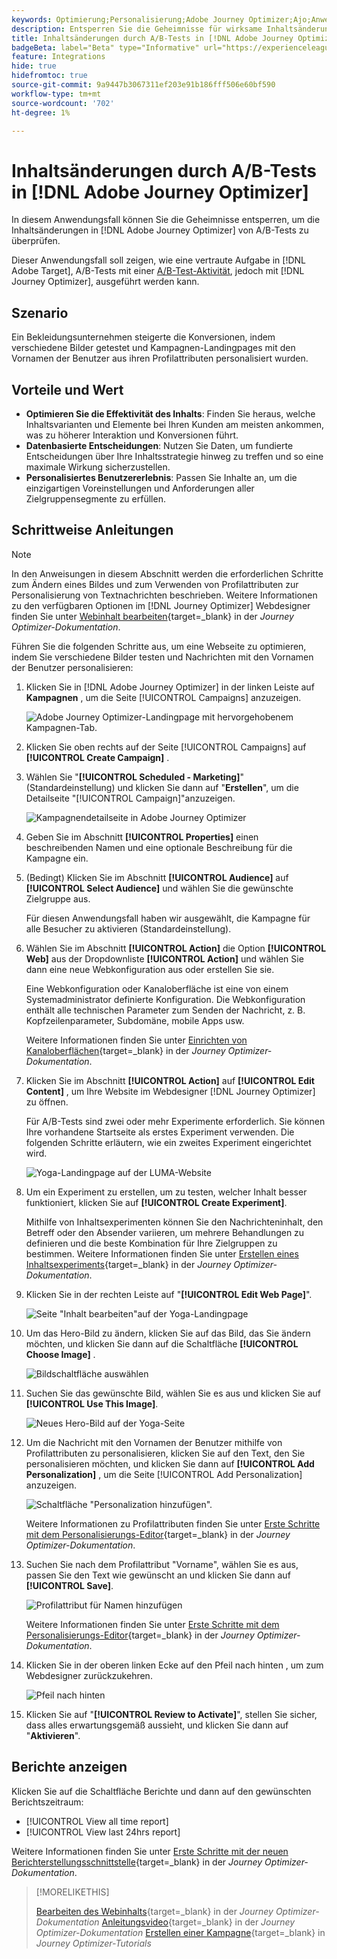 ```yaml
---
keywords: Optimierung;Personalisierung;Adobe Journey Optimizer;Ajo;Anwendungsfälle;Szenarien;Inhaltsänderung/ab-Test;Profilattribut;Bild ändern;Bild tauschen
description: Entsperren Sie die Geheimnisse für wirksame Inhaltsänderungen von A/B-Tests in Adobe Journey Optimizer.
title: Inhaltsänderungen durch A/B-Tests in [!DNL Adobe Journey Optimizer]
badgeBeta: label="Beta" type="Informative" url="https://experienceleague.adobe.com/docs/target/using/introduction/intro.html?lang=de#beta newtab=true" tooltip="Was sind Beta-Funktionen in  [!DNL Adobe Target]?"
feature: Integrations
hide: true
hidefromtoc: true
source-git-commit: 9a9447b3067311ef203e91b186fff506e60bf590
workflow-type: tm+mt
source-wordcount: '702'
ht-degree: 1%

---
```


# Inhaltsänderungen durch A/B-Tests in [!DNL Adobe Journey Optimizer]

In diesem Anwendungsfall können Sie die Geheimnisse entsperren, um die Inhaltsänderungen in [!DNL Adobe Journey Optimizer] von A/B-Tests zu überprüfen.

Dieser Anwendungsfall soll zeigen, wie eine vertraute Aufgabe in [!DNL Adobe Target], A/B-Tests mit einer [A/B-Test-Aktivität](/help/main/c-activities/t-test-ab/test-ab.md), jedoch mit [!DNL Journey Optimizer], ausgeführt werden kann.

## Szenario

Ein Bekleidungsunternehmen steigerte die Konversionen, indem verschiedene Bilder getestet und Kampagnen-Landingpages mit den Vornamen der Benutzer aus ihren Profilattributen personalisiert wurden.

## Vorteile und Wert

* **Optimieren Sie die Effektivität des Inhalts**: Finden Sie heraus, welche Inhaltsvarianten und Elemente bei Ihren Kunden am meisten ankommen, was zu höherer Interaktion und Konversionen führt.
* **Datenbasierte Entscheidungen**: Nutzen Sie Daten, um fundierte Entscheidungen über Ihre Inhaltsstrategie hinweg zu treffen und so eine maximale Wirkung sicherzustellen.
* **Personalisiertes Benutzererlebnis**: Passen Sie Inhalte an, um die einzigartigen Voreinstellungen und Anforderungen aller Zielgruppensegmente zu erfüllen.

## Schrittweise Anleitungen

>[!NOTE]
>
>In den Anweisungen in diesem Abschnitt werden die erforderlichen Schritte zum Ändern eines Bildes und zum Verwenden von Profilattributen zur Personalisierung von Textnachrichten beschrieben. Weitere Informationen zu den verfügbaren Optionen im [!DNL Journey Optimizer] Webdesigner finden Sie unter [Webinhalt bearbeiten](https://experienceleague.adobe.com/en/docs/journey-optimizer/using/web/author-web-pages/edit-web-content){target=_blank} in der *Journey Optimizer-Dokumentation*.

Führen Sie die folgenden Schritte aus, um eine Webseite zu optimieren, indem Sie verschiedene Bilder testen und Nachrichten mit den Vornamen der Benutzer personalisieren:

1. Klicken Sie in [!DNL Adobe Journey Optimizer] in der linken Leiste auf **Kampagnen** , um die Seite [!UICONTROL Campaigns] anzuzeigen.

   ![Adobe Journey Optimizer-Landingpage mit hervorgehobenem Kampagnen-Tab.](/help/main/c-integrating-target-with-mac/ajo/assets/ajo-landing-page.png)

1. Klicken Sie oben rechts auf der Seite [!UICONTROL Campaigns] auf **[!UICONTROL Create Campaign]** .

1. Wählen Sie &quot;**[!UICONTROL Scheduled - Marketing]**&quot;(Standardeinstellung) und klicken Sie dann auf &quot;**Erstellen**&quot;, um die Detailseite &quot;[!UICONTROL Campaign]&quot;anzuzeigen.

   ![Kampagnendetailseite in Adobe Journey Optimizer](/help/main/c-integrating-target-with-mac/ajo/assets/campaign-details.png)

1. Geben Sie im Abschnitt **[!UICONTROL Properties]** einen beschreibenden Namen und eine optionale Beschreibung für die Kampagne ein.

1. (Bedingt) Klicken Sie im Abschnitt **[!UICONTROL Audience]** auf **[!UICONTROL Select Audience]** und wählen Sie die gewünschte Zielgruppe aus.

   Für diesen Anwendungsfall haben wir ausgewählt, die Kampagne für alle Besucher zu aktivieren (Standardeinstellung).

1. Wählen Sie im Abschnitt **[!UICONTROL Action]** die Option **[!UICONTROL Web]** aus der Dropdownliste **[!UICONTROL Action]** und wählen Sie dann eine neue Webkonfiguration aus oder erstellen Sie sie.

   Eine Webkonfiguration oder Kanaloberfläche ist eine von einem Systemadministrator definierte Konfiguration. Die Webkonfiguration enthält alle technischen Parameter zum Senden der Nachricht, z. B. Kopfzeilenparameter, Subdomäne, mobile Apps usw.

   Weitere Informationen finden Sie unter [Einrichten von Kanaloberflächen](https://experienceleague.adobe.com/en/docs/journey-optimizer/using/configuration/channel-surfaces#set-up-channel-surfaces){target=_blank} in der *Journey Optimizer-Dokumentation*.

1. Klicken Sie im Abschnitt **[!UICONTROL Action]** auf **[!UICONTROL Edit Content]** , um Ihre Website im Webdesigner [!DNL Journey Optimizer] zu öffnen.

   Für A/B-Tests sind zwei oder mehr Experimente erforderlich. Sie können Ihre vorhandene Startseite als erstes Experiment verwenden. Die folgenden Schritte erläutern, wie ein zweites Experiment eingerichtet wird.

   ![Yoga-Landingpage auf der LUMA-Website](/help/main/c-integrating-target-with-mac/ajo/assets/luma-yoga-landing.png)

1. Um ein Experiment zu erstellen, um zu testen, welcher Inhalt besser funktioniert, klicken Sie auf **[!UICONTROL Create Experiment]**.

   Mithilfe von Inhaltsexperimenten können Sie den Nachrichteninhalt, den Betreff oder den Absender variieren, um mehrere Behandlungen zu definieren und die beste Kombination für Ihre Zielgruppen zu bestimmen. Weitere Informationen finden Sie unter [Erstellen eines Inhaltsexperiments](https://experienceleague.adobe.com/en/docs/journey-optimizer/using/content-management/content-experiment/content-experiment){target=_blank} in der *Journey Optimizer-Dokumentation*.

1. Klicken Sie in der rechten Leiste auf &quot;**[!UICONTROL Edit Web Page]**&quot;.

   ![Seite &quot;Inhalt bearbeiten&quot;auf der Yoga-Landingpage](/help/main/c-integrating-target-with-mac/ajo/assets/edit-yoga-page.png)

1. Um das Hero-Bild zu ändern, klicken Sie auf das Bild, das Sie ändern möchten, und klicken Sie dann auf die Schaltfläche **[!UICONTROL Choose Image]** .

   ![Bildschaltfläche auswählen](/help/main/c-integrating-target-with-mac/ajo/assets/choose-image.png)

1. Suchen Sie das gewünschte Bild, wählen Sie es aus und klicken Sie auf **[!UICONTROL Use This Image]**.

   ![Neues Hero-Bild auf der Yoga-Seite](/help/main/c-integrating-target-with-mac/ajo/assets/new-hero-image.png)

1. Um die Nachricht mit den Vornamen der Benutzer mithilfe von Profilattributen zu personalisieren, klicken Sie auf den Text, den Sie personalisieren möchten, und klicken Sie dann auf **[!UICONTROL Add Personalization]** , um die Seite [!UICONTROL Add Personalization] anzuzeigen.

   ![Schaltfläche &quot;Personalization hinzufügen&quot;.](/help/main/c-integrating-target-with-mac/ajo/assets/add-personalization-button.png)

   Weitere Informationen zu Profilattributen finden Sie unter [Erste Schritte mit dem Personalisierungs-Editor](https://experienceleague.adobe.com/en/docs/journey-optimizer/using/content-management/personalization/expression-editor/personalization-build-expressions){target=_blank} in der *Journey Optimizer-Dokumentation*.

1. Suchen Sie nach dem Profilattribut &quot;Vorname&quot;, wählen Sie es aus, passen Sie den Text wie gewünscht an und klicken Sie dann auf **[!UICONTROL Save]**.

   ![Profilattribut für Namen hinzufügen](/help/main/c-integrating-target-with-mac/ajo/assets/add-profile-attribute-for-name.png)

   Weitere Informationen finden Sie unter [Erste Schritte mit dem Personalisierungs-Editor](https://experienceleague.adobe.com/en/docs/journey-optimizer/using/content-management/personalization/expression-editor/personalization-build-expressions){target=_blank} in der *Journey Optimizer-Dokumentation*.

1. Klicken Sie in der oberen linken Ecke auf den Pfeil nach hinten , um zum Webdesigner zurückzukehren.

   ![Pfeil nach hinten](/help/main/c-integrating-target-with-mac/ajo/assets/back-arrow.png)

1. Klicken Sie auf &quot;**[!UICONTROL Review to Activate]**&quot;, stellen Sie sicher, dass alles erwartungsgemäß aussieht, und klicken Sie dann auf &quot;**Aktivieren**&quot;.

## Berichte anzeigen

Klicken Sie auf die Schaltfläche Berichte und dann auf den gewünschten Berichtszeitraum:

* [!UICONTROL View all time report]
* [!UICONTROL View last 24hrs report]

Weitere Informationen finden Sie unter [Erste Schritte mit der neuen Berichterstellungsschnittstelle](https://experienceleague.adobe.com/en/docs/journey-optimizer/using/channel-report/report-gs-cja){target=_blank} in der *Journey Optimizer-Dokumentation*.

>[!MORELIKETHIS]
>
>[Bearbeiten des Webinhalts](https://experienceleague.adobe.com/en/docs/journey-optimizer/using/web/author-web-pages/edit-web-content){target=_blank} in der *Journey Optimizer-Dokumentation*
>[Anleitungsvideo](https://experienceleague.adobe.com/en/docs/journey-optimizer/using/web/author-web-pages/web-spa#video){target=_blank} in der *Journey Optimizer-Dokumentation*
>[Erstellen einer Kampagne](https://experienceleague.adobe.com/en/docs/journey-optimizer-learn/tutorials/create-campaigns/create-a-campaign){target=_blank} in *Journey Optimizer-Tutorials*

